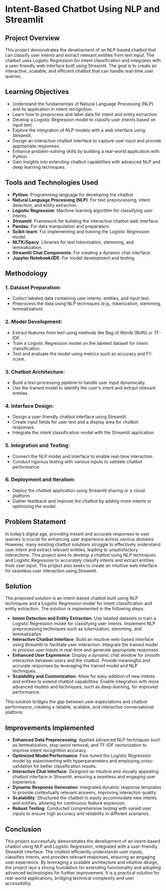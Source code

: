 # Intent-Based Chatbot Using NLP and Streamlit

## Project Overview

This project demonstrates the development of an NLP-based chatbot that can classify user intents and extract relevant entities from text input. The chatbot uses Logistic Regression for intent classification and integrates with a user-friendly web interface built using Streamlit. The goal is to create an interactive, scalable, and efficient chatbot that can handle real-time user queries.

## Learning Objectives

- Understand the fundamentals of Natural Language Processing (NLP) and its application in intent recognition.
- Learn how to preprocess and label data for intent and entity extraction.
- Develop a Logistic Regression model to classify user intents based on input text.
- Explore the integration of NLP models with a web interface using Streamlit.
- Design an interactive chatbot interface to capture user input and provide appropriate responses.
- Enhance problem-solving skills by building a real-world application with Python.
- Gain insights into extending chatbot capabilities with advanced NLP and deep learning techniques.

## Tools and Technologies Used

- **Python**: Programming language for developing the chatbot.
- **Natural Language Processing (NLP)**: For text preprocessing, intent detection, and entity extraction.
- **Logistic Regression**: Machine learning algorithm for classifying user intents.
- **Streamlit**: Framework for building the interactive chatbot web interface.
- **Pandas**: For data manipulation and preparation.
- **Scikit-learn**: For implementing and training the Logistic Regression model.
- **NLTK/Spacy**: Libraries for text tokenization, stemming, and lemmatization.
- **Streamlit Chat Components**: For creating a dynamic chat interface.
- **Jupyter Notebook/IDE**: For model development and testing.

## Methodology

### 1. Dataset Preparation:
- Collect labeled data containing user intents, entities, and input text.
- Preprocess the data using NLP techniques (e.g., tokenization, stemming, lemmatization).

### 2. Model Development:
- Extract features from text using methods like Bag of Words (BoW) or TF-IDF.
- Train a Logistic Regression model on the labeled dataset for intent classification.
- Test and evaluate the model using metrics such as accuracy and F1-score.

### 3. Chatbot Architecture:
- Build a text-processing pipeline to handle user input dynamically.
- Use the trained model to identify the user's intent and extract relevant entities.

### 4. Interface Design:
- Design a user-friendly chatbot interface using Streamlit.
- Create input fields for user text and a display area for chatbot responses.
- Integrate the intent classification model with the Streamlit application.

### 5. Integration and Testing:
- Connect the NLP model and interface to enable real-time interaction.
- Conduct rigorous testing with various inputs to validate chatbot performance.

### 6. Deployment and Iteration:
- Deploy the chatbot application using Streamlit sharing or a cloud platform.
- Gather feedback and improve the chatbot by adding more intents or optimizing the model.

## Problem Statement

In today’s digital age, providing instant and accurate responses to user queries is crucial for enhancing user experience across various domains. However, many existing chatbot solutions struggle to effectively understand user intent and extract relevant entities, leading to unsatisfactory interactions. This project aims to develop a chatbot using NLP techniques and Logistic Regression to accurately classify intents and extract entities from user input. The project also seeks to create an intuitive web interface for seamless user interaction using Streamlit.

## Solution

The proposed solution is an intent-based chatbot built using NLP techniques and a Logistic Regression model for intent classification and entity extraction. The solution is implemented in the following steps:

- **Intent Detection and Entity Extraction**: Use labeled datasets to train a Logistic Regression model for classifying user intents. Implement NLP preprocessing techniques such as tokenization, stemming, and lemmatization.
- **Interactive Chatbot Interface**: Build an intuitive web-based interface using Streamlit to facilitate user interaction. Integrate the trained model to process user inputs in real-time and generate appropriate responses.
- **Enhanced User Experience**: Display a dynamic chat window for smooth interaction between users and the chatbot. Provide meaningful and accurate responses by leveraging the trained model and NLP techniques.
- **Scalability and Customization**: Allow for easy addition of new intents and entities to extend chatbot capabilities. Enable integration with more advanced models and techniques, such as deep learning, for improved performance.

This solution bridges the gap between user expectations and chatbot performance, creating a reliable, scalable, and interactive conversational platform.

## Improvements Implemented

- **Enhanced Data Preprocessing**: Applied advanced NLP techniques such as lemmatization, stop-word removal, and TF-IDF vectorization to improve intent recognition accuracy.
- **Optimized Model Performance**: Fine-tuned the Logistic Regression model by experimenting with hyperparameters and employing cross-validation for better classification results.
- **Interactive Chat Interface**: Designed an intuitive and visually appealing chatbot interface in Streamlit, ensuring a seamless and engaging user experience.
- **Dynamic Response Generation**: Integrated dynamic response templates to provide contextually relevant answers, improving interaction quality.
- **Scalability**: Structured the chatbot to easily accommodate new intents and entities, allowing for continuous feature expansion.
- **Robust Testing**: Conducted comprehensive testing with varied user inputs to ensure high accuracy and reliability in different scenarios.

## Conclusion

This project successfully demonstrates the development of an intent-based chatbot using NLP and Logistic Regression, integrated with a user-friendly Streamlit interface. The chatbot efficiently understands user inputs, classifies intents, and provides relevant responses, ensuring an engaging user experience. By leveraging a scalable architecture and intuitive design, the project lays a strong foundation for extending functionality and adopting advanced technologies for further improvement. It is a practical solution for real-world applications, bridging technical complexity and user accessibility.
